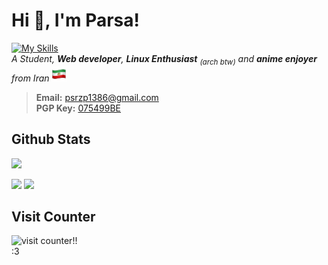 # Hi 👋, I'm Parsa!
[![My Skills](https://skillicons.dev/icons?i=html,css,js,php,wordpress,python,linux,arch,sqlite,mysql,docker)](https://skillicons.dev)\
_A Student, **Web developer**, **Linux Enthusiast** <sub>(arch btw)</sub> and **anime enjoyer** from Iran <img src="flag-of-iran-emoji-ios.png" width="24" height="24" alt="Flag of Iran">_


> **Email:** psrzp1386@gmail.com \
> **PGP Key:** [075499BE](https://github.com/parsa-gp.gpg)

## Github Stats
![](http://github-profile-summary-cards.vercel.app/api/cards/profile-details?username=parsa-gp&theme=darcula) 

![](http://github-profile-summary-cards.vercel.app/api/cards/repos-per-language?username=parsa-gp&theme=darcula)
![](http://github-profile-summary-cards.vercel.app/api/cards/most-commit-language?username=parsa-gp&theme=darcula)


## Visit Counter
![visit counter!!](https://count.getloli.com/get/@parsa-gp) \
:3
